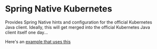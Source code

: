 # Spring Native Kubernetes

Provides Spring Native hints and configuration for the official Kubernetes Java client. Ideally, this will get merged into the official Kubernetes Java client itself one day...

Here's an [example that uses this ](https://github.com/booternetes-II-springonetour-may-2021/kubernetes-controller)
